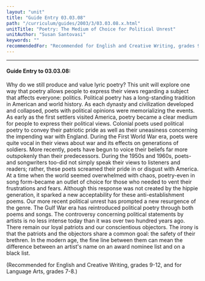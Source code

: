 ```yaml
---
layout: "unit"
title: "Guide Entry 03.03.08"
path: "/curriculum/guides/2003/3/03.03.08.x.html"
unitTitle: "Poetry: The Medium of Choice for Political Unrest"
unitAuthor: "Susan Santovasi"
keywords: ""
recommendedFor: "Recommended for English and Creative Writing, grades 9-12, and for Language Arts, grades 7-8."
---
```

<body>
<hr/>
<h4>
Guide Entry to 03.03.08:
</h4>
<p>
Why do we still produce and value lyric poetry?  This unit will explore one way that poetry allows people to express their views regarding a subject that affects everyone: politics.  Political poetry has a long-standing tradition in American and world history.  As each dynasty and civilization developed and collapsed, poets with political opinions were memorializing the events.  As early as the first settlers visited America, poetry became a clear medium for people to express their political views.  Colonial poets used political poetry to convey their patriotic pride as well as their uneasiness concerning the impending war with England.  During the First World War era, poets were quite vocal in their views about war and its effects on generations of soldiers.  More recently, poets have begun to voice their beliefs far more outspokenly than their predecessors.  During the 1950s and 1960s, poets-and songwriters too-did not simply speak their views to listeners and readers; rather, these poets screamed their pride in or disgust with America.  At a time when the world seemed overwhelmed with chaos, poetry-even in song form-became an outlet of choice for those who needed to vent their frustrations and fears.  Although this response was not created by the hippie generation, it sparked a new acceptability for these anti-establishment poems.  Our more recent political unrest has prompted a new resurgence of the genre.  The Gulf War era has reintroduced political poetry through both poems and songs.  The controversy concerning political statements by artists is no less intense today than it was over two hundred years ago.  There remain our loyal patriots and our conscientious objectors.  The irony is that the patriots and the objectors share a common goal: the safety of their brethren.  In the modern age, the fine line between them can mean the difference between an artist's name on an award nominee list and on a black list.
</p>
<p>
(Recommended for English and Creative Writing, grades 9-12, and for Language Arts, grades 7-8.)
</p>
</body>